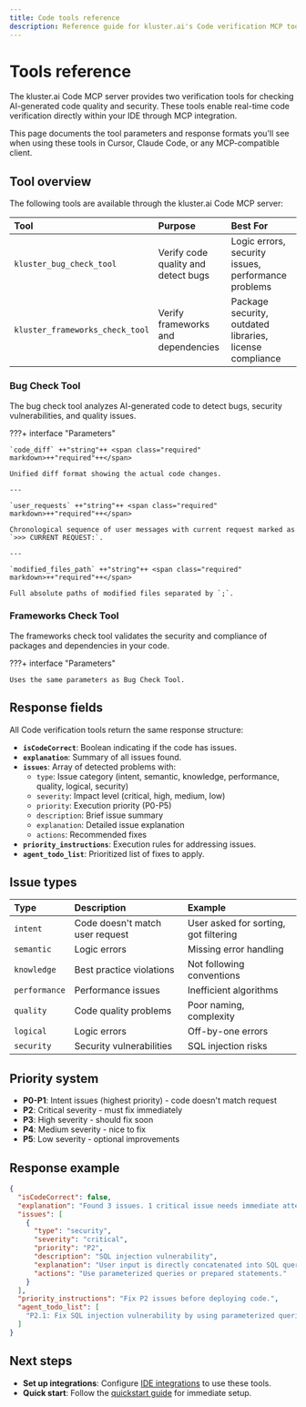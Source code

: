 ```yaml
---
title: Code tools reference
description: Reference guide for kluster.ai's Code verification MCP tools - verify AI-generated code quality and framework security with detailed parameters and response formats.
---
```


# Tools reference

The kluster.ai Code MCP server provides two verification tools for checking AI-generated code quality and security. These tools enable real-time code verification directly within your IDE through MCP integration.

This page documents the tool parameters and response formats you'll see when using these tools in Cursor, Claude Code, or any MCP-compatible client.

## Tool overview

The following tools are available through the kluster.ai Code MCP server:

| Tool | Purpose | Best For |
|:---|:---|:---|
| `kluster_bug_check_tool` | Verify code quality and detect bugs | Logic errors, security issues, performance problems |
| `kluster_frameworks_check_tool` | Verify frameworks and dependencies | Package security, outdated libraries, license compliance |

### Bug Check Tool

The bug check tool analyzes AI-generated code to detect bugs, security vulnerabilities, and quality issues.

???+ interface "Parameters"

    `code_diff` ++"string"++ <span class="required" markdown>++"required"++</span>

    Unified diff format showing the actual code changes.

    ---

    `user_requests` ++"string"++ <span class="required" markdown>++"required"++</span>

    Chronological sequence of user messages with current request marked as `>>> CURRENT REQUEST:`.

    ---

    `modified_files_path` ++"string"++ <span class="required" markdown>++"required"++</span>

    Full absolute paths of modified files separated by `;`.

### Frameworks Check Tool  

The frameworks check tool validates the security and compliance of packages and dependencies in your code.

???+ interface "Parameters"

    Uses the same parameters as Bug Check Tool.

## Response fields

All Code verification tools return the same response structure:

- **`isCodeCorrect`**: Boolean indicating if the code has issues.
- **`explanation`**: Summary of all issues found.
- **`issues`**: Array of detected problems with:
  - `type`: Issue category (intent, semantic, knowledge, performance, quality, logical, security)
  - `severity`: Impact level (critical, high, medium, low)
  - `priority`: Execution priority (P0-P5)
  - `description`: Brief issue summary
  - `explanation`: Detailed issue explanation
  - `actions`: Recommended fixes
- **`priority_instructions`**: Execution rules for addressing issues.
- **`agent_todo_list`**: Prioritized list of fixes to apply.

## Issue types

| Type | Description | Example |
|:---|:---|:---|
| `intent` | Code doesn't match user request | User asked for sorting, got filtering |
| `semantic` | Logic errors | Missing error handling |
| `knowledge` | Best practice violations | Not following conventions |
| `performance` | Performance issues | Inefficient algorithms |
| `quality` | Code quality problems | Poor naming, complexity |
| `logical` | Logic errors | Off-by-one errors |
| `security` | Security vulnerabilities | SQL injection risks |

## Priority system

- **P0-P1**: Intent issues (highest priority) - code doesn't match request
- **P2**: Critical severity - must fix immediately  
- **P3**: High severity - should fix soon
- **P4**: Medium severity - nice to fix
- **P5**: Low severity - optional improvements

## Response example

```json
{
  "isCodeCorrect": false,
  "explanation": "Found 3 issues. 1 critical issue needs immediate attention.",
  "issues": [
    {
      "type": "security",
      "severity": "critical",
      "priority": "P2",
      "description": "SQL injection vulnerability",
      "explanation": "User input is directly concatenated into SQL query without sanitization.",
      "actions": "Use parameterized queries or prepared statements."
    }
  ],
  "priority_instructions": "Fix P2 issues before deploying code.",
  "agent_todo_list": [
    "P2.1: Fix SQL injection vulnerability by using parameterized queries"
  ]
}
```

## Next steps

- **Set up integrations**: Configure [IDE integrations](/verify/code/integrations/) to use these tools.
- **Quick start**: Follow the [quickstart guide](/verify/quickstart/code/) for immediate setup.